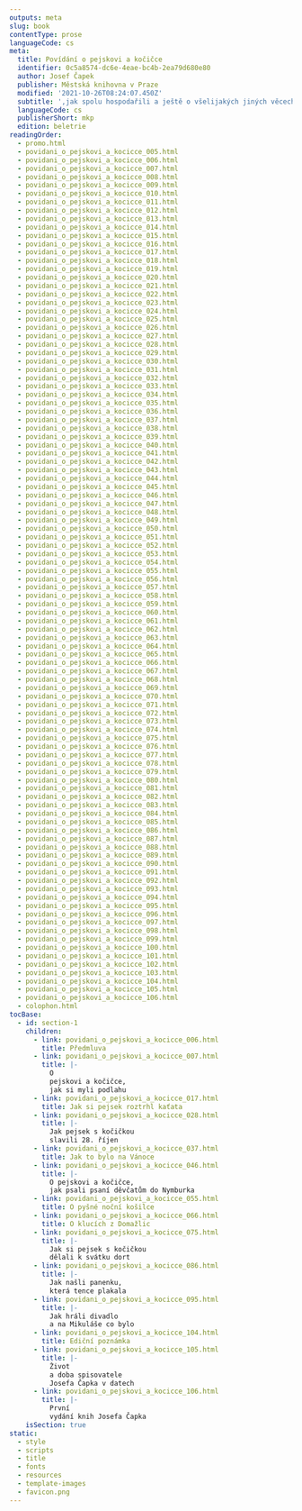 ```yaml
---
outputs: meta
slug: book
contentType: prose
languageCode: cs
meta:
  title: Povídání o pejskovi a kočičce
  identifier: 0c5a8574-dc6e-4eae-bc4b-2ea79d680e80
  author: Josef Čapek
  publisher: Městská knihovna v Praze
  modified: '2021-10-26T08:24:07.450Z'
  subtitle: ',jak spolu hospodařili a ještě o všelijakých jiných věcech'
  languageCode: cs
  publisherShort: mkp
  edition: beletrie
readingOrder:
  - promo.html
  - povidani_o_pejskovi_a_kocicce_005.html
  - povidani_o_pejskovi_a_kocicce_006.html
  - povidani_o_pejskovi_a_kocicce_007.html
  - povidani_o_pejskovi_a_kocicce_008.html
  - povidani_o_pejskovi_a_kocicce_009.html
  - povidani_o_pejskovi_a_kocicce_010.html
  - povidani_o_pejskovi_a_kocicce_011.html
  - povidani_o_pejskovi_a_kocicce_012.html
  - povidani_o_pejskovi_a_kocicce_013.html
  - povidani_o_pejskovi_a_kocicce_014.html
  - povidani_o_pejskovi_a_kocicce_015.html
  - povidani_o_pejskovi_a_kocicce_016.html
  - povidani_o_pejskovi_a_kocicce_017.html
  - povidani_o_pejskovi_a_kocicce_018.html
  - povidani_o_pejskovi_a_kocicce_019.html
  - povidani_o_pejskovi_a_kocicce_020.html
  - povidani_o_pejskovi_a_kocicce_021.html
  - povidani_o_pejskovi_a_kocicce_022.html
  - povidani_o_pejskovi_a_kocicce_023.html
  - povidani_o_pejskovi_a_kocicce_024.html
  - povidani_o_pejskovi_a_kocicce_025.html
  - povidani_o_pejskovi_a_kocicce_026.html
  - povidani_o_pejskovi_a_kocicce_027.html
  - povidani_o_pejskovi_a_kocicce_028.html
  - povidani_o_pejskovi_a_kocicce_029.html
  - povidani_o_pejskovi_a_kocicce_030.html
  - povidani_o_pejskovi_a_kocicce_031.html
  - povidani_o_pejskovi_a_kocicce_032.html
  - povidani_o_pejskovi_a_kocicce_033.html
  - povidani_o_pejskovi_a_kocicce_034.html
  - povidani_o_pejskovi_a_kocicce_035.html
  - povidani_o_pejskovi_a_kocicce_036.html
  - povidani_o_pejskovi_a_kocicce_037.html
  - povidani_o_pejskovi_a_kocicce_038.html
  - povidani_o_pejskovi_a_kocicce_039.html
  - povidani_o_pejskovi_a_kocicce_040.html
  - povidani_o_pejskovi_a_kocicce_041.html
  - povidani_o_pejskovi_a_kocicce_042.html
  - povidani_o_pejskovi_a_kocicce_043.html
  - povidani_o_pejskovi_a_kocicce_044.html
  - povidani_o_pejskovi_a_kocicce_045.html
  - povidani_o_pejskovi_a_kocicce_046.html
  - povidani_o_pejskovi_a_kocicce_047.html
  - povidani_o_pejskovi_a_kocicce_048.html
  - povidani_o_pejskovi_a_kocicce_049.html
  - povidani_o_pejskovi_a_kocicce_050.html
  - povidani_o_pejskovi_a_kocicce_051.html
  - povidani_o_pejskovi_a_kocicce_052.html
  - povidani_o_pejskovi_a_kocicce_053.html
  - povidani_o_pejskovi_a_kocicce_054.html
  - povidani_o_pejskovi_a_kocicce_055.html
  - povidani_o_pejskovi_a_kocicce_056.html
  - povidani_o_pejskovi_a_kocicce_057.html
  - povidani_o_pejskovi_a_kocicce_058.html
  - povidani_o_pejskovi_a_kocicce_059.html
  - povidani_o_pejskovi_a_kocicce_060.html
  - povidani_o_pejskovi_a_kocicce_061.html
  - povidani_o_pejskovi_a_kocicce_062.html
  - povidani_o_pejskovi_a_kocicce_063.html
  - povidani_o_pejskovi_a_kocicce_064.html
  - povidani_o_pejskovi_a_kocicce_065.html
  - povidani_o_pejskovi_a_kocicce_066.html
  - povidani_o_pejskovi_a_kocicce_067.html
  - povidani_o_pejskovi_a_kocicce_068.html
  - povidani_o_pejskovi_a_kocicce_069.html
  - povidani_o_pejskovi_a_kocicce_070.html
  - povidani_o_pejskovi_a_kocicce_071.html
  - povidani_o_pejskovi_a_kocicce_072.html
  - povidani_o_pejskovi_a_kocicce_073.html
  - povidani_o_pejskovi_a_kocicce_074.html
  - povidani_o_pejskovi_a_kocicce_075.html
  - povidani_o_pejskovi_a_kocicce_076.html
  - povidani_o_pejskovi_a_kocicce_077.html
  - povidani_o_pejskovi_a_kocicce_078.html
  - povidani_o_pejskovi_a_kocicce_079.html
  - povidani_o_pejskovi_a_kocicce_080.html
  - povidani_o_pejskovi_a_kocicce_081.html
  - povidani_o_pejskovi_a_kocicce_082.html
  - povidani_o_pejskovi_a_kocicce_083.html
  - povidani_o_pejskovi_a_kocicce_084.html
  - povidani_o_pejskovi_a_kocicce_085.html
  - povidani_o_pejskovi_a_kocicce_086.html
  - povidani_o_pejskovi_a_kocicce_087.html
  - povidani_o_pejskovi_a_kocicce_088.html
  - povidani_o_pejskovi_a_kocicce_089.html
  - povidani_o_pejskovi_a_kocicce_090.html
  - povidani_o_pejskovi_a_kocicce_091.html
  - povidani_o_pejskovi_a_kocicce_092.html
  - povidani_o_pejskovi_a_kocicce_093.html
  - povidani_o_pejskovi_a_kocicce_094.html
  - povidani_o_pejskovi_a_kocicce_095.html
  - povidani_o_pejskovi_a_kocicce_096.html
  - povidani_o_pejskovi_a_kocicce_097.html
  - povidani_o_pejskovi_a_kocicce_098.html
  - povidani_o_pejskovi_a_kocicce_099.html
  - povidani_o_pejskovi_a_kocicce_100.html
  - povidani_o_pejskovi_a_kocicce_101.html
  - povidani_o_pejskovi_a_kocicce_102.html
  - povidani_o_pejskovi_a_kocicce_103.html
  - povidani_o_pejskovi_a_kocicce_104.html
  - povidani_o_pejskovi_a_kocicce_105.html
  - povidani_o_pejskovi_a_kocicce_106.html
  - colophon.html
tocBase:
  - id: section-1
    children:
      - link: povidani_o_pejskovi_a_kocicce_006.html
        title: Předmluva
      - link: povidani_o_pejskovi_a_kocicce_007.html
        title: |-
          O
          pejskovi a kočičce,
          jak si myli podlahu
      - link: povidani_o_pejskovi_a_kocicce_017.html
        title: Jak si pejsek roztrhl kaťata
      - link: povidani_o_pejskovi_a_kocicce_028.html
        title: |-
          Jak pejsek s kočičkou
          slavili 28. říjen
      - link: povidani_o_pejskovi_a_kocicce_037.html
        title: Jak to bylo na Vánoce
      - link: povidani_o_pejskovi_a_kocicce_046.html
        title: |-
          O pejskovi a kočičce,
          jak psali psaní děvčatům do Nymburka
      - link: povidani_o_pejskovi_a_kocicce_055.html
        title: O pyšné noční košilce
      - link: povidani_o_pejskovi_a_kocicce_066.html
        title: O klucích z Domažlic
      - link: povidani_o_pejskovi_a_kocicce_075.html
        title: |-
          Jak si pejsek s kočičkou
          dělali k svátku dort
      - link: povidani_o_pejskovi_a_kocicce_086.html
        title: |-
          Jak našli panenku,
          která tence plakala
      - link: povidani_o_pejskovi_a_kocicce_095.html
        title: |-
          Jak hráli divadlo
          a na Mikuláše co bylo
      - link: povidani_o_pejskovi_a_kocicce_104.html
        title: Ediční poznámka
      - link: povidani_o_pejskovi_a_kocicce_105.html
        title: |-
          Život
          a doba spisovatele
          Josefa Čapka v datech
      - link: povidani_o_pejskovi_a_kocicce_106.html
        title: |-
          První
          vydání knih Josefa Čapka
    isSection: true
static:
  - style
  - scripts
  - title
  - fonts
  - resources
  - template-images
  - favicon.png
---
```

